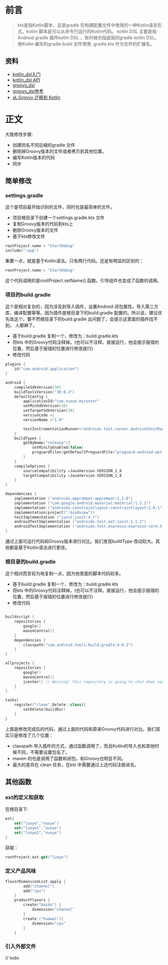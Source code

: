 # 前言
> kts是指Kotlin脚本，这是gradle 在构建配置文件中使用的一种Kotlin语言形式，kotlin 脚本是可以从命令行运行的Kotlin代码。
> kotlin DSL 主要是指Android gradle 插件kotlin DSL ，有时候也指底层的gradle kotlin DSL。用Kotlin 编写的gradle build 文件使用
> .gradle.kts 作为文件的扩展名。
## 资料
* [kotlin_dsl入门](https://docs.gradle.org/current/userguide/kotlin_dsl.html)
* [kotlin_dsl API](https://gradle.github.io/kotlin-dsl-docs/api/)  
* [groovy_dsl](https://docs.gradle.org/current/userguide/groovy_build_script_primer.html)
* [groovy_dsl参考](https://docs.gradle.org/current/dsl/index.html)
* [从 Groovy 迁移到 Kotlin](https://docs.gradle.org/current/userguide/migrating_from_groovy_to_kotlin_dsl.html)
# 正文 
大致修改步骤:
* 创建同名不同后缀的gradle 文件 
* 删除掉Groovy版本的文件或者拷贝到其他位置。
* 编写Kotlin版本的代码 
* 同步 
## 简单修改
### settings.gradle 
这个是项目最开始识别的文件，同时也是最简单的文件。
* 项目根目录下创建一个settings.gradle.kts 文件
* 复制Groovy版本的代码到kts上
* 删除Groovy版本的文件
* 基于kts修改文件
````kotlin
rootProject.name = "StartDebug"
include(":app")
````
重要一点，就是基于Kotlin语法。只有两行代码。还是有明显的区别的：
````kotlin
rootProject.name = "StartDebug"
````
这个代码调用的是rootProject.setName() 函数。引导组件也变成了函数的调用。
### 项目的build.gradle
这个是相对复杂的，因为涉及到导入插件，设置Android 闭包属性。导入第三方库，编译配置等等。因为插件是根目录下的build.gradle 配置的。所以说，建议优先改这个，要不然根目录下的build.gradle 出问题了，会提示这里面的插件找不到。
人都麻了。
* 基于build.gradle 复制一个，修改为：build.gradle.kts
* 将kts 中的Groovy代码注释掉。(也可以不注释，直接运行，他会提示报错的位置，然后基于报错的位置进行修改就行)
* 修改代码
````kotlin
plugins {
    id("com.android.application")
}

android {
    compileSdkVersion(30)
    buildToolsVersion("30.0.2")
    defaultConfig {
        applicationId="com.nuoye.myrouter"
        setMinSdkVersion(16)
        setTargetSdkVersion(30)
        versionCode =1
        versionName ="1.0"

        testInstrumentationRunner="androidx.test.runner.AndroidJUnitRunner"
    }
    buildTypes {
        getByName("release"){
            setMinifyEnabled(false)
            proguardFiles(getDefaultProguardFile("proguard-android-optimize.txt"), "proguard-rules.pro")
        }
    }
    compileOptions {
        sourceCompatibility =JavaVersion.VERSION_1_8
        targetCompatibility =JavaVersion.VERSION_1_8
    }
}

dependencies {
    implementation ("androidx.appcompat:appcompat:1.2.0")
    implementation ("com.google.android.material:material:1.2.1")
    implementation ("androidx.constraintlayout:constraintlayout:2.0.1")
    implementation(project(":bindview"))
    testImplementation ("junit:junit:4.+")
    androidTestImplementation ("androidx.test.ext:junit:1.1.2")
    androidTestImplementation ("androidx.test.espresso:espresso-core:3.3.0")
}
````
通过上面可运行代码和Groovy版本进行对比。我们发现buildType 改动较大。其他都是基于Kotlin语法进行更改。
### 根目录的build.gradle 
这个相对而言较为地复制一点，因为他里面的脚本代码较多。
* 基于build.gradle 复制一个，修改为：build.gradle.kts
* 将kts 中的Groovy代码注释掉。(也可以不注释，直接运行，他会提示报错的位置，然后基于报错的位置进行修改就行)
* 修改代码
````kotlin

buildscript {
    repositories {
        google()
        mavenCentral()
    }
    dependencies {
        classpath("com.android.tools.build:gradle:4.0.2")
    }
}

allprojects {
    repositories {
        google()
        mavenCentral()
        jcenter() // Warning: this repository is going to shut down soon
    }
}

tasks{
    register("clean",Delete::class){
        setDelete(buildDir)
    }
}
````
上面是修改完成后的代码，通过上面的代码和原来Groovy代码进行对比。我们其实只是修改了几个位置：
* classpath 导入插件的方式，通过函数调用了，而且Kotlin的导入也和其他时候不同，不需要设置包名了。
* maven 的也是调用了函数和闭包，和Groovy也明显不同。
* 最大的差异在 clean 任务，在kts 中需要通过上述代码注册进去。
## 其他函数
### ext的定义和获取
在根目录下:
```kotlin
ext{
    set("luoye","nuoye")
    set("luoye1","nuoye")
    set("luoye2","nuoye")
}
```
获取：
````kotlin
rootProject.ext.get("luoye")
````
### 定义产品风味
````kotlin
flavorDimensionList.apply {
        add("channel")
        add("cpu")
    }
    productFlavors {
        create("baidu") {
            dimension="channel"
        }
        create ("huawei"){
            dimension="cpu"
        }
    }
````
### 引入外部文件 
// todo 
